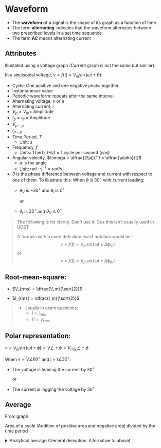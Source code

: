 # Waveform

- The **waveform** of a signal is the shape of its graph as a function of time
- The term **alternating** indicates that the waveform alternates between two prescribed levels in a set time sequence
- The term **AC** means alternating current


## Attributes

Illustated using a voltage graph (Current graph is not the same but similar).

In a sinuisoidal voltage, $v = f(t) = V_m \sin (\omega t \pm \theta)$: 
- Cycle: One positive and one negative peaks together
- Instantaneous value
- Periodic waveform: repeats after the same interval
- Alternating voltage, $v$ or $e$
- Alternating current, $i$
- $V_p=V_m=$ Amplitude
- $I_p=I_m=$ Amplitude
- $V_{p-p}$
- $I_{p-p}$
- Time Period, $T$
    - Unit: $\mathrm{s}$
- Frequency, $f$
    - Units: 1 hertz $\text{(Hz)}$ = 1 cycle per second $\text{(cps)}$
- Angular velocity, $\omega = \dfrac{2\pi}{T} = \dfrac{\alpha}{t}$
    - $\alpha$ is the angle
    - Unit: $\mathrm{rad\cdot s^{-1}=rad/s}$
- $\theta$ is the phase difference between voltage and current with respect to one of them. To illustrate this: When $\theta$ is $30^\circ$ with current leading:
    - $\theta_V$ is $-30^\circ$ and $\theta_I$ is $0^\circ$
    
        or
    - $\theta_I$ is $30^\circ$ and $\theta_V$ is $0^\circ$

> The following is for clarity. Don't use it. Cuz this isn't usually used in UDST
>
> A formula with a more definition exact notation would be:
>    $$v = f(t) = V_m \sin (\omega t \pm \Delta\phi_{VI})$$
>    or
>    $$v = f(t) = V_m \sin (\omega t \pm \Delta\phi_{IV})$$

## Root-mean-square:

- $V_{rms} = \dfrac{V_m}{\sqrt{2}}$

- $I_{rms} = \dfrac{I_m}{\sqrt{2}}$

> - Usually in exam questions:
>    - $I=I_{rms}$
>    - $V=V_{rms}$

## Polar representation:

$v = V_m \sin (\omega t \pm \phi) = V \angle \pm \phi = V_{rms} \angle \pm \phi$

When $v = V\angle 60^\circ$ and $i = I \angle 30^\circ$:
- The voltage is leading the current by $30^\circ$

    or
 
- The current is lagging the voltage by $30^\circ$

## Average

From graph:

Area of a cycle (Addition of positive area and negative area) divided by the time period

<details>

<summary>
Analytical average (General derivation. Alternative to above)
</summary>

**Answer:**
The **average value of the positive portion** of a sinusoidal function $f(t) = A \sin(\omega t)$ over one **positive half-cycle** is:

$$
\boxed{\frac{2A}{\pi}}
$$

---

### **General Derivation:**

Let’s define:

* $f(t) = A \sin(\omega t)$
* The **positive portion** of the sinusoid lies over $t \in [0, T/2]$, where $T = \frac{2\pi}{\omega}$
* So we want the **average value** of $f(t)$ over $[0, T/2]$

#### Step 1: Set up the average value integral

$$
\text{Average} = \frac{1}{T/2} \int_0^{T/2} A \sin(\omega t)\, dt
$$

#### Step 2: Simplify constants

$$
= \frac{2}{T} \cdot A \int_0^{T/2} \sin(\omega t)\, dt
$$

Change variable: $\theta = \omega t \Rightarrow d\theta = \omega dt \Rightarrow dt = \frac{d\theta}{\omega}$

* When $t = 0 \Rightarrow \theta = 0$
* When $t = T/2 \Rightarrow \theta = \omega \cdot \frac{T}{2} = \omega \cdot \frac{\pi}{\omega} = \pi$

So the integral becomes:

$$
= \frac{2A}{T} \int_0^{T/2} \sin(\omega t)\, dt
= \frac{2A}{T} \cdot \int_0^\pi \sin(\theta) \cdot \frac{d\theta}{\omega}
= \frac{2A}{T \omega} \int_0^\pi \sin(\theta) \, d\theta
$$

$$
= \frac{2A}{T \omega} \cdot [-\cos(\theta)]_0^\pi
= \frac{2A}{T \omega} \cdot [ -\cos(\pi) + \cos(0) ]
= \frac{2A}{T \omega} \cdot [1 + 1] = \frac{4A}{T \omega}
$$

Now recall $T = \frac{2\pi}{\omega} \Rightarrow T \omega = 2\pi$, so:

$$
\frac{4A}{T \omega} = \frac{4A}{2\pi} = \boxed{\frac{2A}{\pi}}
$$

---

### ✅ Final Result:

For any sinusoidal signal $A \sin(\omega t)$, the **average value over the positive half-cycle** is:

$$
\boxed{\frac{2A}{\pi}}
$$

</details>